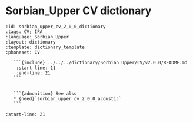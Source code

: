 
# Sorbian_Upper CV dictionary

``````{dictionary} Sorbian_Upper CV dictionary
:id: sorbian_upper_cv_2_0_0_dictionary
:tags: CV; IPA
:language: Sorbian_Upper
:layout: dictionary
:template: dictionary_template
:phoneset: CV

   ```{include} ../../../dictionary/Sorbian_Upper/CV/v2.0.0/README.md
    :start-line: 11
    :end-line: 21
   ```


   ```{admonition} See also
   * {need}`sorbian_upper_cv_2_0_0_acoustic`
   ```

``````

```{include} ../../../dictionary/Sorbian_Upper/CV/v2.0.0/README.md
:start-line: 21
```
